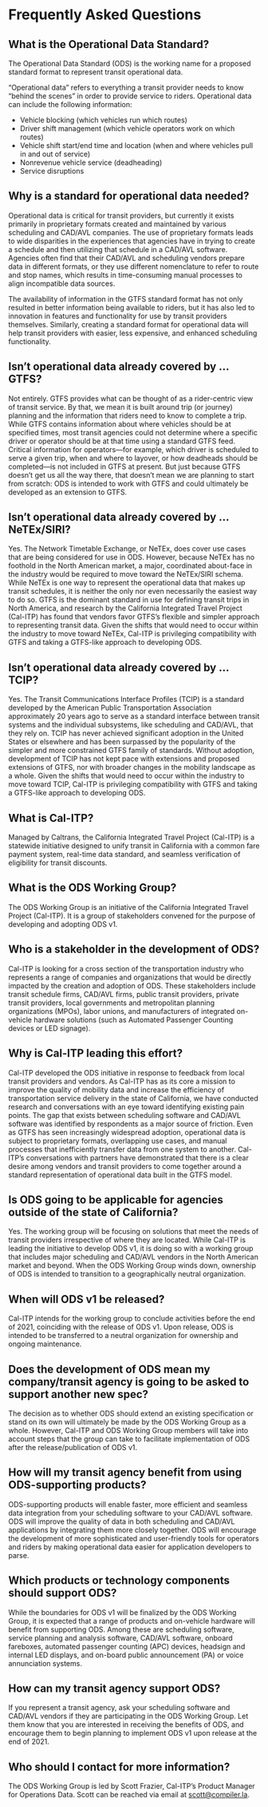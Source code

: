 # Frequently Asked Questions

## What is the Operational Data Standard?

The Operational Data Standard (ODS) is the working name for a proposed standard format to represent transit operational data.  

“Operational data” refers to everything a transit provider needs to know “behind the scenes” in order to provide service to riders. Operational data can include the following information:  

* Vehicle blocking (which vehicles run which routes)  
* Driver shift management (which vehicle operators work on which routes)  
* Vehicle shift start/end time and location (when and where vehicles pull in and out of service)  
* Nonrevenue vehicle service (deadheading)  
* Service disruptions  

## Why is a standard for operational data needed?

Operational data is critical for transit providers, but currently it exists primarily in proprietary formats created and maintained by various scheduling and CAD/AVL companies. The use of proprietary formats leads to wide disparities in the experiences that agencies have in trying to create a schedule and then utilizing that schedule in a CAD/AVL software. Agencies often find that their CAD/AVL and scheduling vendors prepare data in different formats, or they use different nomenclature to refer to route and stop names, which results in time-consuming manual processes to align incompatible data sources.  

The availability of information in the GTFS standard format has not only resulted in better information being available to riders, but it has also led to innovation in features and functionality for use by transit providers themselves. Similarly, creating a standard format for operational data will help  transit providers with  easier, less expensive, and enhanced scheduling functionality.

## Isn’t operational data already covered by … GTFS?

Not entirely. GTFS provides what can be thought of as a rider-centric view of transit service. By that, we mean it is built around trip (or journey) planning and the information that riders need to know to complete a trip. While GTFS contains information about where vehicles should be at specified times, most transit agencies could not determine where a specific driver or operator should be at that time using a standard GTFS feed. Critical information for operators—for example, which driver is scheduled to serve a given trip, when and where to layover, or how deadheads should be completed—is not included in GTFS at present. But just because GTFS doesn’t get us all the way there, that doesn’t mean we are planning to start from scratch: ODS is intended to work with GTFS and could ultimately be developed as an extension to GTFS.

## Isn’t operational data already covered by … NeTEx/SIRI?

Yes. The Network Timetable Exchange, or NeTEx, does cover use cases that are being considered for use in ODS. However, because NeTEx has no foothold in the North American market, a major, coordinated about-face in the industry would be required to move toward the NeTEx/SIRI schema. While NeTEx is one way to represent the operational data that makes up transit schedules, it is neither the only nor even necessarily the easiest way to do so. GTFS is the dominant standard in use for defining transit trips in North America, and research by the California Integrated Travel Project (Cal-ITP) has found that vendors favor GTFS’s flexible and simpler approach to representing transit data. Given the shifts that would need to occur within the industry to move toward NeTEx, Cal-ITP is privileging compatibility with GTFS and taking a GTFS-like approach to developing ODS.

## Isn’t operational data already covered by … TCIP?

Yes. The Transit Communications Interface Profiles (TCIP) is a standard developed by the American Public Transportation Association approximately 20 years ago to serve as a standard interface between transit systems and the individual subsystems, like scheduling and CAD/AVL, that they rely on. TCIP has never achieved significant adoption in the United States or elsewhere and has been surpassed by the popularity of the simpler and more constrained GTFS family of standards. Without adoption, development of TCIP has not kept pace with extensions and proposed extensions of GTFS, nor with broader changes in the mobility landscape as a whole. Given the shifts that would need to occur within the industry to move toward TCIP, Cal-ITP is privileging compatibility with GTFS and taking a GTFS-like approach to developing ODS.

## What is Cal-ITP?

Managed by Caltrans, the California Integrated Travel Project (Cal-ITP) is a statewide initiative designed to unify transit in California with a common fare payment system, real-time data standard, and seamless verification of eligibility for transit discounts.

## What is the ODS Working Group?

The ODS Working Group is an initiative of the California Integrated Travel Project (Cal-ITP). It is a group of stakeholders convened for the purpose of developing and adopting ODS v1.

## Who is a stakeholder in the development of ODS?

Cal-ITP is looking for a cross section of the transportation industry who represents a range of companies and organizations that would be directly impacted by the creation and adoption of ODS. These stakeholders include transit schedule firms, CAD/AVL firms, public transit providers, private transit providers, local governments and metropolitan planning organizations (MPOs), labor unions, and manufacturers of integrated on-vehicle hardware solutions (such as Automated Passenger Counting devices or LED signage).

## Why is Cal-ITP leading this effort?

Cal-ITP developed the ODS initiative in response to feedback from local transit providers and vendors. As Cal-ITP has as its core a mission to improve the quality of mobility data and increase the efficiency of transportation service delivery in the state of California, we have conducted research and conversations with an eye toward identifying existing pain points. The gap that exists between scheduling software and CAD/AVL software was identified by respondents as a major source of friction. Even as GTFS has seen increasingly widespread adoption, operational data is subject to proprietary formats, overlapping use cases, and manual processes that inefficiently transfer data from one system to another. Cal-ITP’s conversations with partners have demonstrated that there is a clear desire among vendors and transit providers to come together around a standard representation of operational data built in the GTFS model.

## Is ODS going to be applicable for agencies outside of the state of California?

Yes. The working group will be focusing on solutions that meet the needs of transit providers irrespective of where they are located. While Cal-ITP is leading the initiative to develop ODS v1, it is doing so with a working group that includes major scheduling and CAD/AVL vendors in the North American market and beyond. When the ODS Working Group winds down, ownership of ODS is intended to transition to a geographically neutral organization.

## When will ODS v1 be released?

Cal-ITP intends for the working group to conclude activities before the end of 2021, coinciding with the release of ODS v1. Upon release, ODS is intended to be transferred to a neutral organization for ownership and ongoing maintenance.

## Does the development of ODS mean my company/transit agency is going to be asked to support another new spec?

The decision as to whether ODS should extend an existing specification or stand on its own will ultimately be made by the ODS Working Group as a whole. However, Cal-ITP and ODS Working Group members will take into account steps that the group can take to facilitate implementation of ODS after the release/publication of ODS v1.

## How will my transit agency benefit from using ODS-supporting products?

ODS-supporting products will enable faster, more efficient and seamless data integration from your scheduling software to your CAD/AVL software. ODS will improve the quality of data in both scheduling and CAD/AVL applications by integrating them more closely together. ODS will encourage the development of more sophisticated and user-friendly tools for operators and riders by making operational data easier for application developers to parse.

## Which products or technology components should support ODS?

While the boundaries for ODS v1 will be finalized by the ODS Working Group, it is expected that a range of products and on-vehicle hardware will benefit from supporting ODS. Among these are scheduling software, service planning and analysis software, CAD/AVL software, onboard fareboxes, automated passenger counting (APC) devices, headsign and internal LED displays, and on-board public announcement (PA) or voice annunciation systems.

## How can my transit agency support ODS?

If you represent a transit agency, ask your scheduling software and CAD/AVL vendors if they are participating in the ODS Working Group. Let them know that you are interested in receiving the benefits of ODS, and encourage them to begin planning to implement ODS v1 upon release at the end of 2021.

## Who should I contact for more information?

The ODS Working Group is led by Scott Frazier, Cal-ITP’s Product Manager for Operations Data. Scott can be reached via email at scott@compiler.la.
